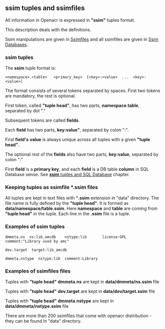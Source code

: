 ## **ssim** tuples and **ssimfiles**
<a href="#--ssim---tuples-and---ssimfiles--"></a>
All information in Openacr is expressed in **"ssim"** tuples format.

This description deals with the definitions. 

Ssim manipulations are given in [Ssimfiles](/txt/recipe/ssim/README.md) and all ssimfiles are given in [Ssim Databases](/txt/ssimdb/README.md).

### **ssim** tuples
<a href="#--ssim---tuples"></a>
The **ssim** tuple format is:

```
<namespace>.<table>   <primary_key>  [<key>:<value>  ...  <key>:<value>]
```

The format consists of several tokens separated by spaces. First two tokens are mandatory, the rest is optional.

First token, called **"tuple head"**, has two parts, **namespace**.**table**, separated by dot "."

Subsequent tokens are called **fields**.

Each **field** has two parts, **key:value"**, separated by colon ":".

First **field's** **value** is always unique across all tuples with a given **"tuple head"**.

The optional rest of the **fields** also have two parts, **key:value**, separated by colon ":"

First **field** is a **primary key**, and each **field** is a DB table **column** in SQL Database sense. See [**ssim** tuples and SQL Database](/txt/fun/ssim/fun_02.md) chapter.

### Keeping tuples as **ssimfile** *.ssim files
<a href="#keeping-tuples-as---ssimfile-----ssim-files"></a>
All tuples are kept in text files with ***.ssim** extension in "data" directory. The file name is fully defined by the **"tuple head"**.
It is formed as **data/namespace/table.ssim**. Here **namespace** and **table** are coming from **"tuple head"** in the tuple. Each line in the **.ssim** file is a tuple.

### Examples of **ssim** tuples
<a href="#examples-of---ssim---tuples"></a>
```
dmmeta.ns  ns:lib_amcdb    nstype:lib       license:GPL   comment:"Library used by amc"

dev.target  target:lib_amcdb

dmmeta.nstype  nstype:lib  comment:Library
```

### Examples of **ssimfiles** files
<a href="#examples-of---ssimfiles---files"></a>
Tuples with **"tuple head"**  **dmmeta.ns** are kept in **data/dmmeta/ns.ssim** file

Tuples with **"tuple head"** **dev.target** are kept in **data/dev/target.ssim** file

Tuples with **"tuple head"** **dmmeta.nstype** are kept in **data/dmmeta/nstype.ssim** file

There are more than 200 ssimfiles that come with openacr distribution - they can be found in "data" directory.

